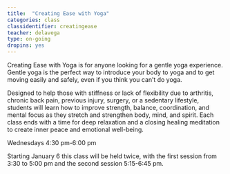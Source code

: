 ```yaml
---
title:  "Creating Ease with Yoga"
categories: class
classidentifier: creatingease
teacher: delavega
type: on-going
dropins: yes
---
```

Creating Ease with Yoga is for anyone looking for a gentle yoga experience. Gentle yoga is the perfect way to introduce your body to yoga and to get moving easily and safely, even if you think you can’t do yoga.

Designed to help those with stiffness or lack of flexibility due to arthritis, chronic back pain, previous injury, surgery, or a sedentary lifestyle, students will learn how to improve strength, balance, coordination, and mental focus as they stretch and strengthen body, mind, and spirit. Each class ends with a time for deep relaxation and a closing healing meditation to create inner peace and emotional well-being.

Wednesdays 4:30 pm-6:00 pm

Starting January 6 this class will be held twice, with the first session from 3:30 to 5:00 pm and the second session 5:15-6:45 pm.
